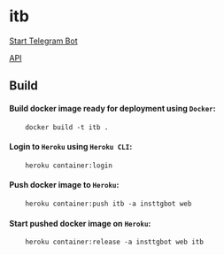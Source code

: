 ﻿# itb

[Start Telegram Bot](https://t.me/i_g_t_g_bot)

[API](https://insttgbot.herokuapp.com/)

## Build

#### Build docker image ready for deployment using `Docker`:
```
    docker build -t itb .
```

#### Login to `Heroku` using `Heroku CLI`:
```
    heroku container:login
```

#### Push docker image to `Heroku`:
```
    heroku container:push itb -a insttgbot web
```

#### Start pushed docker image on `Heroku`:
```
    heroku container:release -a insttgbot web itb
```